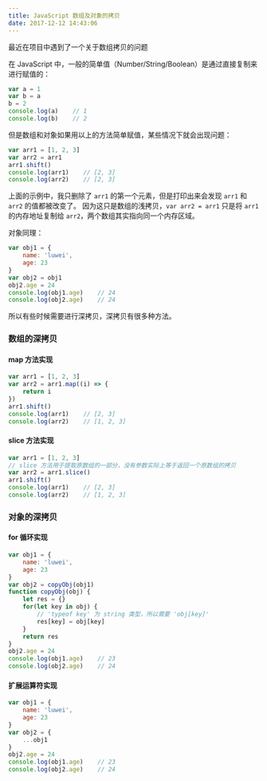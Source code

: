```yaml
---
title: JavaScript 数组及对象的拷贝
date: 2017-12-12 14:43:06
---
```


最近在项目中遇到了一个关于数组拷贝的问题

在 JavaScript 中，一般的简单值（Number/String/Boolean）是通过直接复制来进行赋值的：

``` javascript
var a = 1
var b = a
b = 2
console.log(a)    // 1
console.log(b)    // 2
```

但是数组和对象如果用以上的方法简单赋值，某些情况下就会出现问题：

``` javascript
var arr1 = [1, 2, 3]
var arr2 = arr1
arr1.shift()
console.log(arr1)    // [2, 3]
console.log(arr2)    // [2, 3]
```

上面的示例中，我只删除了 `arr1` 的第一个元素，但是打印出来会发现 `arr1` 和 `arr2` 的值都被改变了。
因为这只是数组的浅拷贝，`var arr2 = arr1` 只是将 `arr1` 的内存地址复制给 `arr2`，两个数组其实指向同一个内存区域。

对象同理：

``` javascript
var obj1 = {
    name: 'luwei',
    age: 23
}
var obj2 = obj1
obj2.age = 24
console.log(obj1.age)    // 24
console.log(obj2.age)    // 24
```

所以有些时候需要进行深拷贝，深拷贝有很多种方法。

### 数组的深拷贝

#### map 方法实现

``` javascript
var arr1 = [1, 2, 3]
var arr2 = arr1.map((i) => {
    return i
})
arr1.shift()
console.log(arr1)    // [2, 3]
console.log(arr2)    // [1, 2, 3]
```

#### slice 方法实现

``` javascript
var arr1 = [1, 2, 3]
// slice 方法用于提取原数组的一部分，没有参数实际上等于返回一个原数组的拷贝
var arr2 = arr1.slice()
arr1.shift()
console.log(arr1)    // [2, 3]
console.log(arr2)    // [1, 2, 3]
```

### 对象的深拷贝

#### for 循环实现

``` javascript
var obj1 = {
    name: 'luwei',
    age: 23
}
var obj2 = copyObj(obj1)
function copyObj(obj) {
    let res = {}
    for(let key in obj) {
        // 'typeof key' 为 string 类型，所以需要 'obj[key]'
        res[key] = obj[key]
    }
    return res
}
obj2.age = 24
console.log(obj1.age)    // 23
console.log(obj2.age)    // 24
```

#### 扩展运算符实现

``` javascript
var obj1 = {
    name: 'luwei',
    age: 23
}
var obj2 = {
    ...obj1
}
obj2.age = 24
console.log(obj1.age)    // 23
console.log(obj2.age)    // 24
```